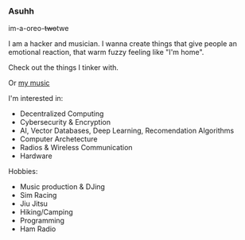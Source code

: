 ### Asuhh

im-a-oreo-~~two~~twe

I am a hacker and musician.
I wanna create things that give people an emotional reaction, that warm fuzzy feeling like "I'm home".

Check out the things I tinker with.

Or [my music](https://soundcloud.com/ogsweatergod)

I'm interested in:
- Decentralized Computing
- Cybersecurity & Encryption
- AI, Vector Databases, Deep Learning, Recomendation Algorithms
- Computer Archetecture
- Radios & Wireless Communication
- Hardware

Hobbies:
- Music production & DJing
- Sim Racing
- Jiu Jitsu
- Hiking/Camping
- Programming
- Ham Radio

<!--
**imanoreotwe/imanoreotwe** is a ✨ _special_ ✨ repository because its `README.md` (this file) appears on your GitHub profile.

Here are some ideas to get you started:

- 🔭 I’m currently working on ...
- 🌱 I’m currently learning ...
- 👯 I’m looking to collaborate on ...
- 🤔 I’m looking for help with ...
- 💬 Ask me about ...
- 📫 How to reach me: ...
- 😄 Pronouns: ...
- ⚡ Fun fact: ...
-->
